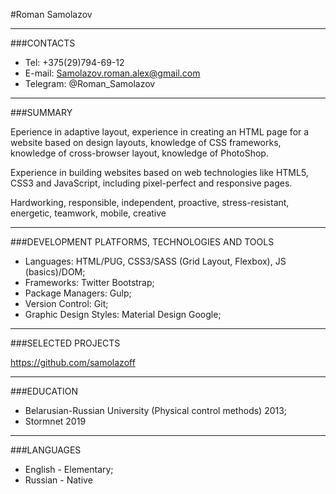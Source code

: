 #Roman Samolazov

----

###CONTACTS

- Tel:	+375(29)794-69-12
- E-mail:	Samolazov.roman.alex@gmail.com
- Telegram:	@Roman_Samolazov

----

###SUMMARY

Eperience in adaptive layout, experience in creating an HTML page for a website based on design layouts, knowledge of CSS frameworks, knowledge of cross-browser layout, knowledge of PhotoShop.

Experience in building websites based on web technologies like HTML5, CSS3 and JavaScript, including pixel-perfect and responsive pages.

Hardworking, responsible, independent, proactive, stress-resistant, energetic, teamwork, mobile, creative

----

###DEVELOPMENT PLATFORMS, TECHNOLOGIES AND TOOLS

- Languages:	HTML/PUG, CSS3/SASS (Grid Layout, Flexbox), JS (basics)/DOM;
- Frameworks:	Twitter Bootstrap;
- Package Managers:	Gulp;
- Version Control:	Git;
- Graphic Design Styles:	Material Design Google;

-----

###SELECTED PROJECTS

https://github.com/samolazoff

-----

###EDUCATION

- Belarusian-Russian University (Physical control methods) 2013;
- Stormnet 2019 

------

###LANGUAGES

- English  - Elementary;
- Russian - Native



